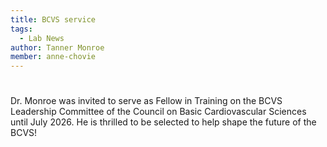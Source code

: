 ```yaml
---
title: BCVS service
tags:
  - Lab News
author: Tanner Monroe
member: anne-chovie
---
```


#

Dr. Monroe was invited to serve as Fellow in Training on the BCVS Leadership Committee of the Council on Basic Cardiovascular Sciences until July 2026. He is thrilled to be selected to help shape the future of the BCVS!
